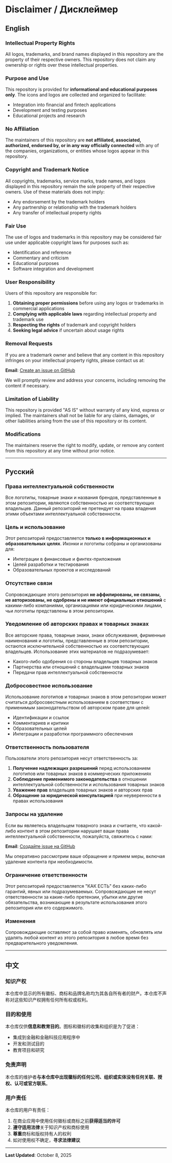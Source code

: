 # Disclaimer / Дисклеймер

## English

### Intellectual Property Rights

All logos, trademarks, and brand names displayed in this repository are the property of their respective owners. This repository does not claim any ownership or rights over these intellectual properties.

### Purpose and Use

This repository is provided for **informational and educational purposes only**. The icons and logos are collected and organized to facilitate:

- Integration into financial and fintech applications
- Development and testing purposes
- Educational projects and research

### No Affiliation

The maintainers of this repository are **not affiliated, associated, authorized, endorsed by, or in any way officially connected** with any of the companies, organizations, or entities whose logos appear in this repository.

### Copyright and Trademark Notice

All copyrights, trademarks, service marks, trade names, and logos displayed in this repository remain the sole property of their respective owners. Use of these materials does not imply:

- Any endorsement by the trademark holders
- Any partnership or relationship with the trademark holders
- Any transfer of intellectual property rights

### Fair Use

The use of logos and trademarks in this repository may be considered fair use under applicable copyright laws for purposes such as:

- Identification and reference
- Commentary and criticism
- Educational purposes
- Software integration and development

### User Responsibility

Users of this repository are responsible for:

1. **Obtaining proper permissions** before using any logos or trademarks in commercial applications
2. **Complying with applicable laws** regarding intellectual property and trademark use
3. **Respecting the rights** of trademark and copyright holders
4. **Seeking legal advice** if uncertain about usage rights

### Removal Requests

If you are a trademark owner and believe that any content in this repository infringes on your intellectual property rights, please contact us at:

**Email**: [Create an issue on GitHub](https://github.com/fex-to/provider-icons/issues)

We will promptly review and address your concerns, including removing the content if necessary.

### Limitation of Liability

This repository is provided "AS IS" without warranty of any kind, express or implied. The maintainers shall not be liable for any claims, damages, or other liabilities arising from the use of this repository or its content.

### Modifications

The maintainers reserve the right to modify, update, or remove any content from this repository at any time without prior notice.

---

## Русский

### Права интеллектуальной собственности

Все логотипы, товарные знаки и названия брендов, представленные в этом репозитории, являются собственностью их соответствующих владельцев. Данный репозиторий не претендует на права владения этими объектами интеллектуальной собственности.

### Цель и использование

Этот репозиторий предоставляется **только в информационных и образовательных целях**. Иконки и логотипы собраны и организованы для:

- Интеграции в финансовые и финтех-приложения
- Целей разработки и тестирования
- Образовательных проектов и исследований

### Отсутствие связи

Сопровождающие этого репозитория **не аффилированы, не связаны, не авторизованы, не одобрены и не имеют официальных отношений** с какими-либо компаниями, организациями или юридическими лицами, чьи логотипы представлены в этом репозитории.

### Уведомление об авторских правах и товарных знаках

Все авторские права, товарные знаки, знаки обслуживания, фирменные наименования и логотипы, представленные в этом репозитории, остаются исключительной собственностью их соответствующих владельцев. Использование этих материалов не подразумевает:

- Какого-либо одобрения со стороны владельцев товарных знаков
- Партнерства или отношений с владельцами товарных знаков
- Передачи прав интеллектуальной собственности

### Добросовестное использование

Использование логотипов и товарных знаков в этом репозитории может считаться добросовестным использованием в соответствии с применимым законодательством об авторском праве для целей:

- Идентификации и ссылок
- Комментариев и критики
- Образовательных целей
- Интеграции и разработки программного обеспечения

### Ответственность пользователя

Пользователи этого репозитория несут ответственность за:

1. **Получение надлежащих разрешений** перед использованием логотипов или товарных знаков в коммерческих приложениях
2. **Соблюдение применимого законодательства** в отношении интеллектуальной собственности и использования товарных знаков
3. **Уважение прав** владельцев товарных знаков и авторских прав
4. **Обращение за юридической консультацией** при неуверенности в правах использования

### Запросы на удаление

Если вы являетесь владельцем товарного знака и считаете, что какой-либо контент в этом репозитории нарушает ваши права интеллектуальной собственности, пожалуйста, свяжитесь с нами:

**Email**: [Создайте issue на GitHub](https://github.com/fex-to/provider-icons/issues)

Мы оперативно рассмотрим ваше обращение и примем меры, включая удаление контента при необходимости.

### Ограничение ответственности

Этот репозиторий предоставляется "КАК ЕСТЬ" без каких-либо гарантий, явных или подразумеваемых. Сопровождающие не несут ответственности за какие-либо претензии, убытки или другие обязательства, возникающие в результате использования этого репозитория или его содержимого.

### Изменения

Сопровождающие оставляют за собой право изменять, обновлять или удалять любой контент из этого репозитория в любое время без предварительного уведомления.

---

## 中文

### 知识产权

本仓库中显示的所有徽标、商标和品牌名称均为其各自所有者的财产。本仓库不声称对这些知识产权拥有任何所有权或权利。

### 目的和使用

本仓库仅供**信息和教育目的**。图标和徽标的收集和组织是为了促进：

- 集成到金融和金融科技应用程序中
- 开发和测试目的
- 教育项目和研究

### 免责声明

本仓库的维护者**与本仓库中出现徽标的任何公司、组织或实体没有任何关联、授权、认可或官方联系**。

### 用户责任

本仓库的用户有责任：

1. 在商业应用中使用任何徽标或商标之前**获得适当的许可**
2. **遵守适用法律**关于知识产权和商标使用
3. **尊重**商标和版权持有人的权利
4. 如对使用权不确定，**寻求法律建议**

---

**Last Updated**: October 8, 2025

